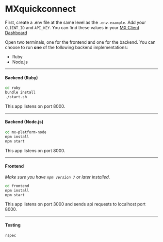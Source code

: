 # MXquickconnect

First, create a .env file at the same level as the `.env.example`. Add your `CLIENT_ID` and `API_KEY`. You can find these values in your [MX Client Dashboard](https://dashboard.mx.com)

Open two terminals, one for the frontend and one for the backend. You can choose to run **one** of the following backend implementations:
* Ruby
* Node.js

---
#### Backend (Ruby)
```bash
cd ruby
bundle install
./start.sh
```
This app listens on port 8000.

---
#### Backend (Node.js)
```bash
cd mx-platform-node
npm install
npm start
```
This app listens on port 8000.

---
#### Frontend

_Make sure you have `npm version 7` or later installed._

```bash
cd frontend
npm install
npm start
```
This app listens on port 3000 and sends api requests to localhost port 8000.

---
#### Testing
```bash
rspec
```
